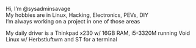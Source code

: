 Hi, I’m @sysadminsavage  
My hobbies are in Linux, Hacking, Electronics, PEVs, DIY  
I’m always working on a project in one of those areas

My daily driver is a Thinkpad x230 w/ 16GB RAM, i5-3320M running Void Linux w/ Herbstluftwm and ST for a terminal

<!---
sysadminsavage/sysadminsavage is a ✨ special ✨ repository because its `README.md` (this file) appears on your GitHub profile.
You can click the Preview link to take a look at your changes.
--->
